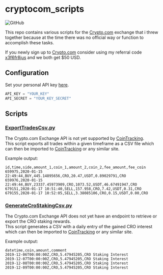 # cryptocom_scripts

![GitHub](https://img.shields.io/github/license/Seraksab/cryptocom_scripts)

This repo contains various scripts for the [Crypto.com](https://crypto.com) exchange that i threw together because at the time there was no 
official way or function to accomplish these tasks.

If you newly sign up to [Crypto.com](https://crypto.com) consider using my referral code 
[x3f6fr8jus](https://platinum.crypto.com/r/x3f6fr8jus) and we both get $50 USD. 

## Configuration

Set your personal API key [here](api/ApiKey.py).
```python
API_KEY = "YOUR_KEY"
API_SECRET = "YOUR_KEY_SECRET"
```

## Scripts

### [ExportTradesCsv.py](scripts/ExportTradesCsv.py)

The Crypto.com Exchange API is not yet supported by [CoinTracking](https://cointracking.info?ref=S206519).  
This script exports all trades within a given timeframe as a CSV file which can then be imported to 
[CoinTracking](https://cointracking.info?ref=S206519) or any similar site.

Example output:

```
id,time,side,amount_1,coin_1,amount_2,coin_2,fee_amount,fee_coin
659975,2020-01-15 22:49:44,BUY,445.14895656,CRO,20.47,USDT,0.89029791,CRO
659976,2020-01-15 22:49:44,BUY,23337.45973909,CRO,1073.52,USDT,46.67491947,CRO
679151,2020-01-17 10:51:40,SELL,157.958,CRO,7.42,USDT,0.31,CRO
679155,2020-01-17 10:52:05,SELL,3.38085106,CRO,0.15,USDT,0.00,CRO
```

### [GenerateCroStakingCsv.py](scripts/GenerateCroStakingCsv.py)

The Crypto.com Exchange API does not yet have an endpoint to retrieve or export the CRO staking rewards.  
This script generates a CSV with a daily entry of the gained CRO interest which can then be imported to 
[CoinTracking](https://cointracking.info?ref=S206519) or any similar site.

Example output:

```
datetime,coin,amount,comment
2019-12-06T00:00:00Z,CRO,5.47945205,CRO Staking Interest
2019-12-07T00:00:00Z,CRO,5.47945205,CRO Staking Interest
2019-12-08T00:00:00Z,CRO,5.47945205,CRO Staking Interest
2019-12-09T00:00:00Z,CRO,5.47945205,CRO Staking Interest
```

